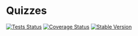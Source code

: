 Quizzes
==============

[![Tests Status](https://github.com/NetCommons3/Quizzes/actions/workflows/tests.yml/badge.svg?branch=master)](https://github.com/NetCommons3/Quizzes/actions/workflows/tests.yml)
[![Coverage Status](https://coveralls.io/repos/NetCommons3/Quizzes/badge.svg?branch=master)](https://coveralls.io/r/NetCommons3/Quizzes?branch=master)
[![Stable Version](https://img.shields.io/packagist/v/netcommons/quizzes.svg?label=stable)](https://packagist.org/packages/netcommons/quizzes)
